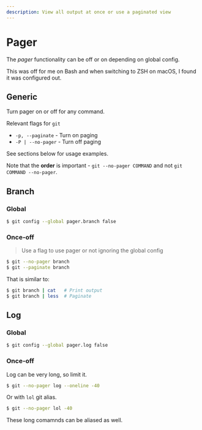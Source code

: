 ```yaml
---
description: View all output at once or use a paginated view
---
```

# Pager


The _pager_ functionality can be off or on depending on global config.

This was off for me on Bash and when switching to ZSH on macOS, I found it was configured out.


## Generic

Turn pager on or off for any command.

Relevant flags for `git`

- `-p, --paginate` - Turn on paging
- `-P | --no-pager` - Turn off paging

See sections below for usage examples.



Note that the **order** is important - `git --no-pager COMMAND` and not `git COMMAND --no-pager`.


## Branch

### Global

```sh
$ git config --global pager.branch false
```

### Once-off
> Use a flag to use pager or not ignoring the global config


```sh
$ git --no-pager branch
$ git --paginate branch
```

That is similar to:

```sh
$ git branch | cat   # Print output
$ git branch | less  # Paginate
```


## Log

### Global

```sh
$ git config --global pager.log false
```

### Once-off

Log can be very long, so limit it.

```sh
$ git --no-pager log --oneline -40
```

Or with `lol` git alias.

```sh
$ git --no-pager lol -40
```

These long comamnds can be aliased as well.
